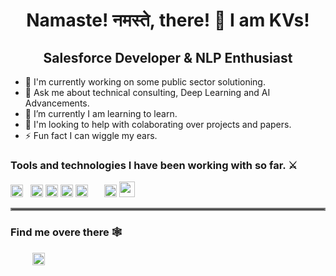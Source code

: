 <h1 align="center">Namaste! नमस्ते, there! 🙏 I am KVs!</h1>
<h2 align="center">Salesforce Developer & NLP Enthusiast</h2>
  

-   🔭 I'm currently working on some public sector solutioning.<br>
-   💬 Ask me about technical consulting, Deep Learning and AI Advancements.<br>
-   🌱 I’m currently I am learning to learn. <br>
-   🤝 I'm looking to help with colaborating over projects and papers.<br>
-   ⚡ Fun fact I can wiggle my ears. <br>

### Tools and technologies I have been working with so far. ⚔️ 
<img height="20" src="https://cdn.svgporn.com/logos/c-plusplus.svg"> &nbsp;
<img height="20" src="https://cdn.svgporn.com/logos/python.svg">
<img height="20" src="https://cdn.svgporn.com/logos/java.svg">
<img height="20" src="https://cdn.svgporn.com/logos/javascript.svg">
<img height="20" src="https://pytorch.org/assets/pytorch-logo.png">&nbsp;
<img height="15" src="https://matplotlib.org/_static/logo2_compressed.svg">
<img height="20" src="https://cdn.svgporn.com/logos/tensorflow.svg">
<img height="25" src="https://pandas.pydata.org/static/img/pandas_white.svg"> 
  
  <hr style="border:2px solid gray"> </hr>
  
### Find me overe there 🕸️
<a href="https://www.linkedin.com/in/kirtivardhansingh/"><img height="15" src="https://cdn.svgporn.com/logos/linkedin-icon.svg"></a>&nbsp;&nbsp; &nbsp;
<a href="https://ikirtivardhansingh.github.io"><img height="20" src="https://github.com/ikirtivardhansingh/portfolio/blob/master/web.png"></a> 
